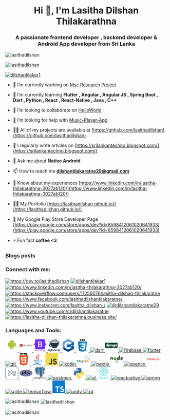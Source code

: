 <h1 align="center">Hi 👋, I'm Lasitha Dilshan Thilakarathna</h1>
<h3 align="center">A passionate frontend developer , backend developer & Android App developer from Sri Lanka</h3>

<p align="left"> <img src="https://komarev.com/ghpvc/?username=lasithadilshan&label=Profile%20views&color=0e75b6&style=flat" alt="lasithadilshan" /> </p>

<p align="left"> <a href="https://github.com/ryo-ma/github-profile-trophy"><img src="https://github-profile-trophy.vercel.app/?username=lasithadilshan&no-bg=true&theme=gruvbox" alt="lasithadilshan" /></a> </p>

<p align="left"> <a href="https://twitter.com/dilshantilakar1" target="blank"><img src="https://i.pinimg.com/474x/ee/4b/ec/ee4bec98e284c251b885707a470ad3b8.jpg" alt="dilshantilakar1" height="30" width="30"/></a> </p>

- 🔭 I’m currently working on [Msc Research Project](https://github.com/lasithadilshan/MscResearchProject)

- 🌱 I’m currently learning **Flutter , Angular , Angular JS , Spring Boot , Dart , Python , React , React-Native , Java , C++**

- 👯 I’m looking to collaborate on [HelloWorld](https://github.com/lasithadilshan/HelloWorld)

- 🤝 I’m looking for help with [Music-Player-App](https://github.com/lasithadilshan/Music-Player-App)

- 👨‍💻 All of my projects are available at [https://github.com/lasithadilshan](https://github.com/lasithadilshan)

- 📝 I regularly write articles on [https://srilankantechno.blogspot.com/](https://srilankantechno.blogspot.com/)

- 💬 Ask me about **Native Android**

- 📫 How to reach me **dilshantilakaratne29@gmail.com**

- 📄 Know about my experiences [https://www.linkedin.com/in/lasitha-thilakarathna-3027ab120/](https://www.linkedin.com/in/lasitha-thilakarathna-3027ab120/)

- 🤵🏻 My Portfolio [https://lasithadilshan.github.io/](https://lasithadilshan.github.io/)

- 🎉 My Google Play Store Developer Page [https://play.google.com/store/apps/dev?id=8598412061020641933](https://play.google.com/store/apps/dev?id=8598412061020641933)

- ⚡ Fun fact **coffee <3**

### Blogs posts
<!-- BLOG-POST-LIST:START -->
<!-- BLOG-POST-LIST:END -->

<h3 align="left">Connect with me:</h3>
<p align="left">
<a href="https://dev.to/lasithadilshan" target="blank"><img align="center" src="https://cdn.jsdelivr.net/npm/simple-icons@3.0.1/icons/dev-dot-to.svg" alt="https://dev.to/lasithadilshan" height="30" width="40" /></a>
<a href="https://twitter.com/dilshantilakar1" target="blank"><img align="center" src="https://i.pinimg.com/474x/ee/4b/ec/ee4bec98e284c251b885707a470ad3b8.jpg" alt="dilshantilakar1" height="30" width="30" /></a>
<a href="https://www.linkedin.com/in/lasitha-thilakarathna-3027ab120/" target="blank"><img align="center" src="https://upload.wikimedia.org/wikipedia/commons/thumb/c/c9/Linkedin.svg/1200px-Linkedin.svg.png" alt="https://www.linkedin.com/in/lasitha-thilakarathna-3027ab120/" height="30" width="30" /></a>
<a href="https://stackoverflow.com/users/11256076/lasitha-dilshan-thilakaratne" target="blank"><img align="center" src="https://cdn.iconscout.com/icon/free/png-256/stackoverflow-2752065-2284882.png" alt="https://stackoverflow.com/users/11256076/lasitha-dilshan-thilakaratne" height="30" width="30" /></a>
<a href="https://www.facebook.com/lasithadilshantilakaratne/" target="blank"><img align="center" src="https://cdn.worldvectorlogo.com/logos/facebook-3-2.svg" alt="https://www.facebook.com/lasithadilshantilakaratne/" height="30" width="40" /></a>
<a href="https://www.instagram.com/lasitha_dilshan_/" target="blank"><img align="center" src="https://www.svgrepo.com/show/303154/instagram-2016-logo.svg" alt="https://www.instagram.com/lasitha_dilshan_/" height="30" width="40" /></a>
<a href="https://medium.com/@dilshantilakaratne29" target="blank"><img align="center" src="https://seeklogo.com/images/M/medium-logo-93CDCF6451-seeklogo.com.png" alt="@dilshantilakaratne29" height="30" width="40" /></a>
<a href="https://www.youtube.com/c/dilshantilakaratne" target="blank"><img align="center" src="https://upload.wikimedia.org/wikipedia/commons/thumb/0/09/YouTube_full-color_icon_%282017%29.svg/1280px-YouTube_full-color_icon_%282017%29.svg.png" alt="https://www.youtube.com/c/dilshantilakaratne" height="30" width="40" /></a>
<a href="https://lasitha-dilshan-thilakarathna.business.site/" target="blank"><img align="center" src="https://cdn.iconscout.com/icon/free/png-512/google-my-business-2038780-1721671.png" alt="https://lasitha-dilshan-thilakarathna.business.site/" height="30" width="30" /></a>
</p>
 
<h3 align="left">Languages and Tools:</h3>
<p align="left"> <a href="https://developer.android.com" target="_blank"> <img src="https://raw.githubusercontent.com/devicons/devicon/master/icons/android/android-original-wordmark.svg" alt="android" width="40" height="40"/> </a> <a href="https://angular.io" target="_blank"> <img src="https://raw.githubusercontent.com/devicons/devicon/master/icons/angularjs/angularjs-original-wordmark.svg" alt="angularjs" width="40" height="40"/> </a> <a href="https://getbootstrap.com" target="_blank"> <img src="https://raw.githubusercontent.com/devicons/devicon/master/icons/bootstrap/bootstrap-plain-wordmark.svg" alt="bootstrap" width="40" height="40"/> </a> <a href="https://offeescript.org" target="_blank"> <img src="https://raw.githubusercontent.com/devicons/devicon/master/icons/coffeescript/coffeescript-original-wordmark.svg" alt="coffeescript" width="40" height="40"/> </a> <a href="https://www.w3schools.com/cpp/" target="_blank"> <img src="https://raw.githubusercontent.com/devicons/devicon/master/icons/cplusplus/cplusplus-original.svg" alt="cplusplus" width="40" height="40"/> </a> <a href="https://www.w3schools.com/css/" target="_blank"> <img src="https://raw.githubusercontent.com/devicons/devicon/master/icons/css3/css3-original-wordmark.svg" alt="css3" width="40" height="40"/> </a> <a href="https://dart.dev" target="_blank"> <img src="https://www.vectorlogo.zone/logos/dartlang/dartlang-icon.svg" alt="dart" width="40" height="40"/> </a> <a href="https://www.djangoproject.com/" target="_blank"> <img src="https://raw.githubusercontent.com/devicons/devicon/master/icons/django/django-original.svg" alt="django" width="40" height="40"/> </a> <a href="https://firebase.google.com/" target="_blank"> <img src="https://www.vectorlogo.zone/logos/firebase/firebase-icon.svg" alt="firebase" width="40" height="40"/> </a> <a href="https://flutter.dev" target="_blank"> <img src="https://www.vectorlogo.zone/logos/flutterio/flutterio-icon.svg" alt="flutter" width="40" height="40"/> </a> <a href="https://git-scm.com/" target="_blank"> <img src="https://www.vectorlogo.zone/logos/git-scm/git-scm-icon.svg" alt="git" width="40" height="40"/> </a> <a href="https://www.w3.org/html/" target="_blank"> <img src="https://raw.githubusercontent.com/devicons/devicon/master/icons/html5/html5-original-wordmark.svg" alt="html5" width="40" height="40"/> </a> <a href="https://www.java.com" target="_blank"> <img src="https://raw.githubusercontent.com/devicons/devicon/master/icons/java/java-original.svg" alt="java" width="40" height="40"/> </a> <a href="https://developer.mozilla.org/en-US/docs/Web/JavaScript" target="_blank"> <img src="https://raw.githubusercontent.com/devicons/devicon/master/icons/javascript/javascript-original.svg" alt="javascript" width="40" height="40"/> </a> <a href="https://kotlinlang.org" target="_blank"> <img src="https://www.vectorlogo.zone/logos/kotlinlang/kotlinlang-icon.svg" alt="kotlin" width="40" height="40"/> </a> <a href="https://www.mysql.com/" target="_blank"> <img src="https://raw.githubusercontent.com/devicons/devicon/master/icons/mysql/mysql-original-wordmark.svg" alt="mysql" width="40" height="40"/> </a> <a href="https://nextjs.org/" target="_blank"> <img src="https://cdn.worldvectorlogo.com/logos/nextjs-3.svg" alt="nextjs" width="40" height="40"/> </a> <a href="https://nodejs.org" target="_blank"> <img src="https://raw.githubusercontent.com/devicons/devicon/master/icons/nodejs/nodejs-original-wordmark.svg" alt="nodejs" width="40" height="40"/> </a> <a href="https://opencv.org/" target="_blank"> <img src="https://www.vectorlogo.zone/logos/opencv/opencv-icon.svg" alt="opencv" width="40" height="40"/> </a> <a href="https://www.oracle.com/" target="_blank"> <img src="https://raw.githubusercontent.com/devicons/devicon/master/icons/oracle/oracle-original.svg" alt="oracle" width="40" height="40"/> </a> <a href="https://www.photoshop.com/en" target="_blank"> <img src="https://raw.githubusercontent.com/devicons/devicon/master/icons/photoshop/photoshop-line.svg" alt="photoshop" width="40" height="40"/> </a> <a href="https://www.php.net" target="_blank"> <img src="https://raw.githubusercontent.com/devicons/devicon/master/icons/php/php-original.svg" alt="php" width="40" height="40"/> </a> <a href="https://www.postgresql.org" target="_blank"> <img src="https://raw.githubusercontent.com/devicons/devicon/master/icons/postgresql/postgresql-original-wordmark.svg" alt="postgresql" width="40" height="40"/> </a> <a href="https://postman.com" target="_blank"> <img src="https://www.vectorlogo.zone/logos/getpostman/getpostman-icon.svg" alt="postman" width="40" height="40"/> </a> <a href="https://www.python.org" target="_blank"> <img src="https://raw.githubusercontent.com/devicons/devicon/master/icons/python/python-original.svg" alt="python" width="40" height="40"/> </a> <a href="https://www.qt.io/" target="_blank"> <img src="https://upload.wikimedia.org/wikipedia/commons/0/0b/Qt_logo_2016.svg" alt="qt" width="40" height="40"/> </a> <a href="https://reactjs.org/" target="_blank"> <img src="https://raw.githubusercontent.com/devicons/devicon/master/icons/react/react-original-wordmark.svg" alt="react" width="40" height="40"/> </a> <a href="https://reactnative.dev/" target="_blank"> <img src="https://reactnative.dev/img/header_logo.svg" alt="reactnative" width="40" height="40"/> </a> <a href="https://spring.io/" target="_blank"> <img src="https://www.vectorlogo.zone/logos/springio/springio-icon.svg" alt="spring" width="40" height="40"/> </a> <a href="https://www.sqlite.org/" target="_blank"> <img src="https://www.vectorlogo.zone/logos/sqlite/sqlite-icon.svg" alt="sqlite" width="40" height="40"/> </a> <a href="https://www.tensorflow.org" target="_blank"> <img src="https://www.vectorlogo.zone/logos/tensorflow/tensorflow-icon.svg" alt="tensorflow" width="40" height="40"/> </a> <a href="https://www.typescriptlang.org/" target="_blank"> <img src="https://raw.githubusercontent.com/devicons/devicon/master/icons/typescript/typescript-original.svg" alt="typescript" width="40" height="40"/> </a> <a href="https://unity.com/" target="_blank"> <img src="https://www.vectorlogo.zone/logos/unity3d/unity3d-icon.svg" alt="unity" width="40" height="40"/> </a> <a href="https://www.adobe.com/products/xd.html" target="_blank"> <img src="https://cdn.worldvectorlogo.com/logos/adobe-xd.svg" alt="xd" width="40" height="40"/> </a> </p>

<p><img align="left" src="https://github-readme-stats.vercel.app/api/top-langs?username=lasithadilshan&show_icons=true&locale=en&layout=compact&theme=gruvbox" alt="lasithadilshan" /></p>

<p>&nbsp;<img align="center" src="https://github-readme-stats.vercel.app/api?username=lasithadilshan&show_icons=true&locale=en&theme=gruvbox" alt="lasithadilshan" /></p>

<p><img align="center" src="https://github-readme-streak-stats.herokuapp.com/?user=lasithadilshan&theme=gruvbox" alt="lasithadilshan" /></p>


